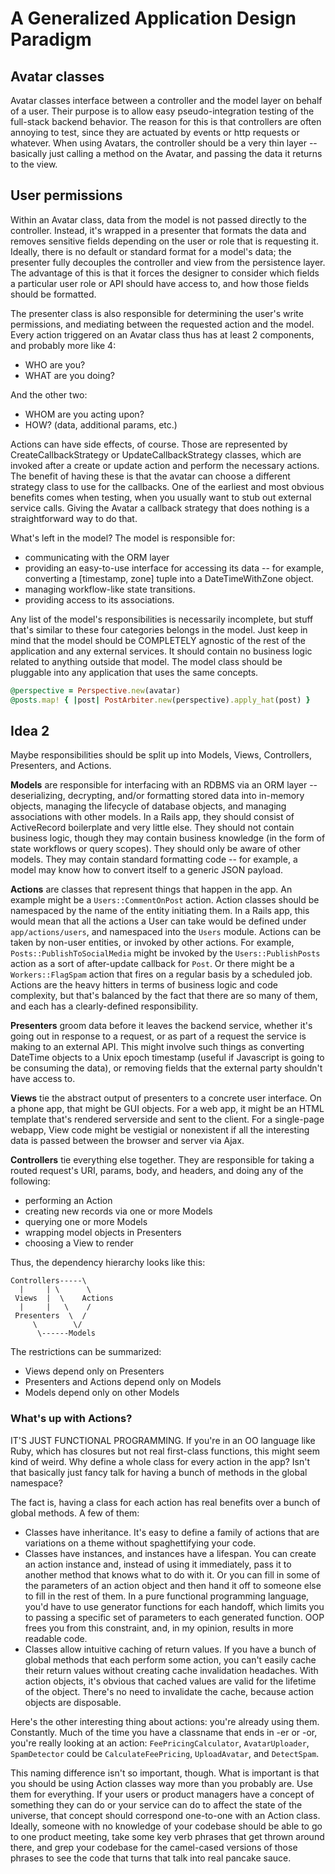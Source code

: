 # A Generalized Application Design Paradigm

## Avatar classes

Avatar classes interface between a controller and the model layer on behalf of a user. Their purpose is to allow easy pseudo-integration testing of the full-stack backend behavior. The reason for this is that controllers are often annoying to test, since they are actuated by events or http requests or whatever. When using Avatars, the controller should be a very thin layer -- basically just calling a method on the Avatar, and passing the data it returns to the view.

## User permissions

Within an Avatar class, data from the model is not passed directly to the controller. Instead, it's wrapped in a presenter that formats the data and removes sensitive fields depending on the user or role that is requesting it. Ideally, there is no default or standard format for a model's data; the presenter fully decouples the controller and view from the persistence layer. The advantage of this is that it forces the designer to consider which fields a particular user role or API should have access to, and how those fields should be formatted.

The presenter class is also responsible for determining the user's write permissions, and mediating between the requested action and the model. Every action triggered on an Avatar class thus has at least 2 components, and probably more like 4:

- WHO are you?
- WHAT are you doing?

And the other two:

- WHOM are you acting upon?
- HOW? (data, additional params, etc.)

Actions can have side effects, of course. Those are represented by CreateCallbackStrategy or UpdateCallbackStrategy classes, which are invoked after a create or update action and perform the necessary actions. The benefit of having these is that the avatar can choose a different strategy class to use for the callbacks. One of the earliest and most obvious benefits comes when testing, when you usually want to stub out external service calls. Giving the Avatar a callback strategy that does nothing is a straightforward way to do that.

What's left in the model? The model is responsible for:

- communicating with the ORM layer
- providing an easy-to-use interface for accessing its data -- for example, converting a [timestamp, zone] tuple into a DateTimeWithZone object.
- managing workflow-like state transitions.
- providing access to its associations.

Any list of the model's responsibilities is necessarily incomplete, but stuff that's similar to these four categories belongs in the model. Just keep in mind that the model should be COMPLETELY agnostic of the rest of the application and any external services. It should contain no business logic related to anything outside that model. The model class should be pluggable into any application that uses the same concepts.

```ruby
@perspective = Perspective.new(avatar)
@posts.map! { |post| PostArbiter.new(perspective).apply_hat(post) }
```

## Idea 2

Maybe responsibilities should be split up into Models, Views, Controllers, Presenters, and Actions.

**Models** are responsible for interfacing with an RDBMS via an ORM layer -- deserializing, decrypting, and/or formatting stored data into in-memory objects, managing the lifecycle of database objects, and managing associations with other models. In a Rails app, they should consist of ActiveRecord boilerplate and very little else. They should not contain business logic, though they may contain business knowledge (in the form of state workflows or query scopes). They should only be aware of other models. They may contain standard formatting code -- for example, a model may know how to convert itself to a generic JSON payload.

**Actions** are classes that represent things that happen in the app. An example might be a `Users::CommentOnPost` action. Action classes should be namespaced by the name of the entity initiating them. In a Rails app, this would mean that all the actions a User can take would be defined under `app/actions/users`, and namespaced into the `Users` module. Actions can be taken by non-user entities, or invoked by other actions. For example, `Posts::PublishToSocialMedia` might be invoked by the `Users::PublishPosts` action as a sort of after-update callback for `Post`. Or there might be a `Workers::FlagSpam` action that fires on a regular basis by a scheduled job. Actions are the heavy hitters in terms of business logic and code complexity, but that's balanced by the fact that there are so many of them, and each has a clearly-defined responsibility.

**Presenters** groom data before it leaves the backend service, whether it's going out in response to a request, or as part of a request the service is making to an external API. This might involve such things as converting DateTime objects to a Unix epoch timestamp (useful if Javascript is going to be consuming the data), or removing fields that the external party shouldn't have access to.

**Views** tie the abstract output of presenters to a concrete user interface. On a phone app, that might be GUI objects. For a web app, it might be an HTML template that's rendered serverside and sent to the client. For a single-page webapp, View code might be vestigial or nonexistent if all the interesting data is passed between the browser and server via Ajax.

**Controllers** tie everything else together. They are responsible for taking a routed request's URI, params, body, and headers, and doing any of the following:

- performing an Action
- creating new records via one or more Models
- querying one or more Models
- wrapping model objects in Presenters
- choosing a View to render

Thus, the dependency hierarchy looks like this:

```
Controllers-----\
  |     | \      \
 Views  |  \    Actions
  |     |   \    / 
 Presenters  \  /
     \        \/
      \------Models
```

The restrictions can be summarized:

- Views depend only on Presenters
- Presenters and Actions depend only on Models
- Models depend only on other Models

### What's up with Actions?

IT'S JUST FUNCTIONAL PROGRAMMING. If you're in an OO language like Ruby, which has closures but not real first-class functions, this might seem kind of weird. Why define a whole class for every action in the app? Isn't that basically just fancy talk for having a bunch of methods in the global namespace?

The fact is, having a class for each action has real benefits over a bunch of global methods. A few of them:

- Classes have inheritance. It's easy to define a family of actions that are variations on a theme without spaghettifying your code.
- Classes have instances, and instances have a lifespan. You can create an action instance and, instead of using it immediately, pass it to another method that knows what to do with it. Or you can fill in some of the parameters of an action object and then hand it off to someone else to fill in the rest of them. In a pure functional programming language, you'd have to use generator functions for each handoff, which limits you to passing a specific set of parameters to each generated function. OOP frees you from this constraint, and, in my opinion, results in more readable code.
- Classes allow intuitive caching of return values. If you have a bunch of global methods that each perform some action, you can't easily cache their return values without creating cache invalidation headaches. With action objects, it's obvious that cached values are valid for the lifetime of the object. There's no need to invalidate the cache, because action objects are disposable.

Here's the other interesting thing about actions: you're already using them. Constantly. Much of the time you have a classname that ends in -er or -or, you're really looking at an action: `FeePricingCalculator`, `AvatarUploader`, `SpamDetector` could be `CalculateFeePricing`, `UploadAvatar`, and `DetectSpam`.

This naming difference isn't so important, though. What is important is that you should be using Action classes way more than you probably are. Use them for everything. If your users or product managers have a concept of something they can do or your service can do to affect the state of the universe, that concept should correspond one-to-one with an Action class. Ideally, someone with no knowledge of your codebase should be able to go to one product meeting, take some key verb phrases that get thrown around there, and grep your codebase for the camel-cased versions of those phrases to see the code that turns that talk into real pancake sauce.
